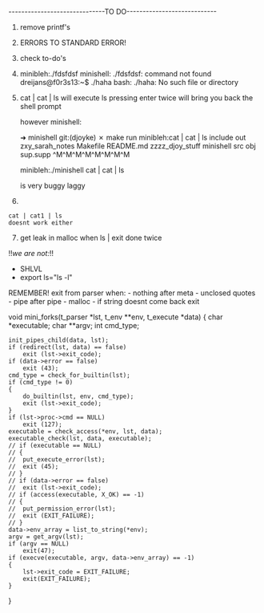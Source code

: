 ------------------------------TO DO----------------------------

1) remove printf's

2) ERRORS TO STANDARD ERROR!

3) check to-do's

4) 
	minibleh:./fdsfdsf
	minishell: ./fdsfdsf: command not found
	dreijans@f0r3s13:~$ ./haha
	bash: ./haha: No such file or directory

5) 
	cat | cat | ls
	will execute ls
	pressing enter twice will bring you back the shell prompt

	however minishell:

	➜  minishell git:(djoyke) ✗ make run
	minibleh:cat | cat | ls
	include    out        zxy_sarah_notes
	Makefile   README.md  zzzz_djoy_stuff
	minishell  src
	obj        sup.supp
	^M^M^M^M^M^M^M^M

	minibleh:./minishell cat | cat | ls

	is very buggy laggy 

6) 

	cat | cat1 | ls
	doesnt work either

7) get leak in malloc when ls | exit done twice

!!*we are not:*!!
- SHLVL
- export ls="ls -l"

REMEMBER! exit from parser when:
	- nothing after meta
	- unclosed quotes
	- pipe after pipe
	- malloc
	- if string doesnt come back exit

void	mini_forks(t_parser *lst, t_env **env, t_execute *data)
{
	char		*executable;
	char		**argv;
	int			cmd_type;

	init_pipes_child(data, lst);
	if (redirect(lst, data) == false)
		exit (lst->exit_code);
	if (data->error == false)
		exit (43);
	cmd_type = check_for_builtin(lst);
	if (cmd_type != 0)
	{
		do_builtin(lst, env, cmd_type);
		exit (lst->exit_code);
	}
	if (lst->proc->cmd == NULL)
		exit (127);
	executable = check_access(*env, lst, data);
	executable_check(lst, data, executable);
	// if (executable == NULL)
	// {
	// 	put_execute_error(lst);
	// 	exit (45);
	// }
	// if (data->error == false)
	// 	exit (lst->exit_code);
	// if (access(executable, X_OK) == -1)
	// {
	// 	put_permission_error(lst);
	// 	exit (EXIT_FAILURE);
	// }
	data->env_array = list_to_string(*env);
	argv = get_argv(lst);
	if (argv == NULL)
		exit(47);
	if (execve(executable, argv, data->env_array) == -1)
	{
		lst->exit_code = EXIT_FAILURE;
		exit(EXIT_FAILURE);
	}
}
 